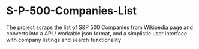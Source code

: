 # S-P-500-Companies-List
The project scraps the list of S&amp;P 500 Companies from Wikipedia page and converts into a API / workable json format, and a simplistic user interface with company listings and search functionality
